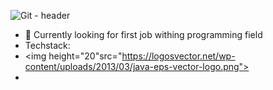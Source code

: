 ![Git - header](https://user-images.githubusercontent.com/79337205/150236084-bc5d41c6-7825-49ce-a26c-a1b191b9289f.png)

- 🤔 Currently looking for first job withing programming field
- Techstack:
- <img height="20"src="https://logosvector.net/wp-content/uploads/2013/03/java-eps-vector-logo.png">
- 




<!--
**Kakulive/Kakulive** is a ✨ _special_ ✨ repository because its `README.md` (this file) appears on your GitHub profile.

Here are some ideas to get you started:

- 🔭 I’m currently working on ...
- 🌱 I’m currently learning ...
- 👯 I’m looking to collaborate on ...
- 🤔 I’m looking for help with ...
- 💬 Ask me about ...
- 📫 How to reach me: ...
- 😄 Pronouns: ...
- ⚡ Fun fact: ...
-->
